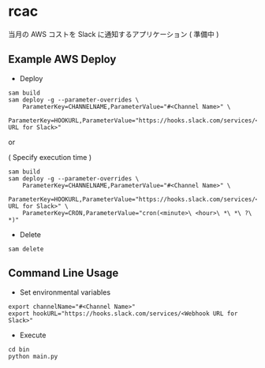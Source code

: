 # rcac

当月の AWS コストを Slack に通知するアプリケーション ( 準備中 )

## Example AWS Deploy

- Deploy
```
sam build
sam deploy -g --parameter-overrides \
    ParameterKey=CHANNELNAME,ParameterValue="#<Channel Name>" \
    ParameterKey=HOOKURL,ParameterValue="https://hooks.slack.com/services/<Webhook URL for Slack>"
```

or

( Specify execution time )
```
sam build
sam deploy -g --parameter-overrides \
    ParameterKey=CHANNELNAME,ParameterValue="#<Channel Name>" \
    ParameterKey=HOOKURL,ParameterValue="https://hooks.slack.com/services/<Webhook URL for Slack>" \
    ParameterKey=CRON,ParameterValue="cron(<minute>\ <hour>\ *\ *\ ?\ *)"
```

- Delete
```
sam delete
```

## Command Line Usage

- Set environmental variables
```
export channelName="#<Channel Name>"
export hookURL="https://hooks.slack.com/services/<Webhook URL for Slack>"
```

- Execute
```
cd bin
python main.py
```